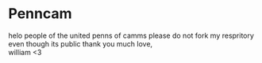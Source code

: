 # Penncam

helo people of the united penns of camms
please do not fork my respritory even though its public
thank you
much love,<br>
william <3
